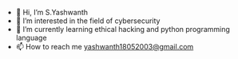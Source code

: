 - 👋 Hi, I’m S.Yashwanth
- 👀 I’m interested in the field of cybersecurity
- 🌱 I’m currently learning ethical hacking and python programming language
- 📫 How to reach me yashwanth18052003@gmail.com
